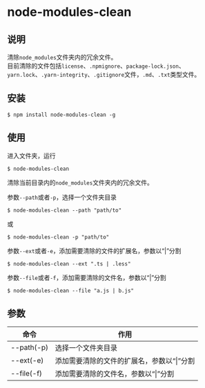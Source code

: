 # node-modules-clean

## 说明
清除`node_modules`文件夹内的冗余文件。   
目前清除的文件包括`license`、`.npmignore`、`package-lock.json`、`yarn.lock`、`.yarn-integrity`、`.gitignore`文件，`.md`、`.txt`类型文件。

## 安装
```
$ npm install node-modules-clean -g 
```

## 使用
进入文件夹，运行
```
$ node-modules-clean
```
清除当前目录内的`node_modules`文件夹内的冗余文件。

参数`--path`或者`-p`，选择一个文件夹目录
```
$ node-modules-clean --path "path/to"
```
或
```
$ node-modules-clean -p "path/to"
```

参数`--ext`或者`-e`，添加需要清除的文件的扩展名，参数以“|”分割
```
$ node-modules-clean --ext ".ts | .less"
```

参数`--file`或者`-f`，添加需要清除的文件名，参数以“|”分割
```
$ node-modules-clean --file "a.js | b.js"
```

## 参数
| 命令 | 作用 |
| ---  | ---  |
| --path(-p) | 选择一个文件夹目录                             |
| --ext(-e)  | 添加需要清除的文件的扩展名，参数以“&#124;”分割 |
| --file(-f) | 添加需要清除的文件名，参数以“&#124;”分割       |